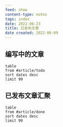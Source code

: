 ```yaml
---
feed: show
content-type: notes
tags: index
date: 2022-06-23
title: 已发布文章
date created: 2022-06-09
---
```


## 

## 编写中的文章
```dataview
table 
from #article/todo 
sort dates desc
limit 99
```
 

## 已发布文章汇聚
```dataview
table 
from #article/done
sort dates desc
limit 99
```
